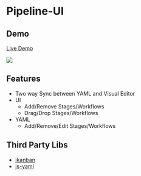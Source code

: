 # Pipeline-UI

## Demo

[Live Demo](https://damienbitrise.github.io/Pipeline-UI/)

![](https://github.com/DamienBitrise/Pipeline-UI/raw/main/images/demo.gif)

## Features

- Two way Sync between YAML and Visual Editor
- UI
  - Add/Remove Stages/Workflows
  - Drag/Drop Stages/Workflows
- YAML
  - Add/Remove/Edit Stages/Workflows

## Third Party Libs

- [jkanban](https://github.com/riktar/jkanban)
- [js-yaml](https://github.com/nodeca/js-yaml)
